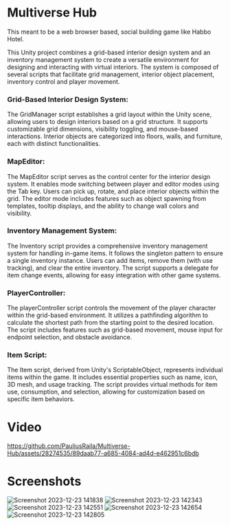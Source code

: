 # Multiverse Hub 
This meant to be a web browser based, social building game like Habbo Hotel.

This Unity project combines a grid-based interior design system and an inventory management system to create a versatile environment for designing and interacting with virtual interiors. The system is composed of several scripts that facilitate grid management, interior object placement, inventory control and player movement.

### Grid-Based Interior Design System:
The GridManager script establishes a grid layout within the Unity scene, allowing users to design interiors based on a grid structure. It supports customizable grid dimensions, visibility toggling, and mouse-based interactions. Interior objects are categorized into floors, walls, and furniture, each with distinct functionalities.

### MapEditor:
The MapEditor script serves as the control center for the interior design system. It enables mode switching between player and editor modes using the Tab key. Users can pick up, rotate, and place interior objects within the grid. The editor mode includes features such as object spawning from templates, tooltip displays, and the ability to change wall colors and visibility.

### Inventory Management System:
The Inventory script provides a comprehensive inventory management system for handling in-game items. It follows the singleton pattern to ensure a single inventory instance. Users can add items, remove them (with use tracking), and clear the entire inventory. The script supports a delegate for item change events, allowing for easy integration with other game systems.

### PlayerController:
The playerController script controls the movement of the player character within the grid-based environment. It utilizes a pathfinding algorithm to calculate the shortest path from the starting point to the desired location. The script includes features such as grid-based movement, mouse input for endpoint selection, and obstacle avoidance.

### Item Script:
The Item script, derived from Unity's ScriptableObject, represents individual items within the game. It includes essential properties such as name, icon, 3D mesh, and usage tracking. The script provides virtual methods for item use, consumption, and selection, allowing for customization based on specific item behaviors.


# Video
https://github.com/PauliusRaila/Multiverse-Hub/assets/28274535/89daab77-a685-4084-ad4d-e462951c6bdb
# Screenshots

![Screenshot 2023-12-23 141838](https://github.com/PauliusRaila/Multiverse-Hub/assets/28274535/1bd32abc-f07c-47ae-99cf-49501c06b8cc)
![Screenshot 2023-12-23 142343](https://github.com/PauliusRaila/Multiverse-Hub/assets/28274535/5244e2dd-e6f9-4113-b4fc-bf567e37444a)
![Screenshot 2023-12-23 142551](https://github.com/PauliusRaila/Multiverse-Hub/assets/28274535/3567d16e-651e-4b3b-819a-6953355aceb6)
![Screenshot 2023-12-23 142654](https://github.com/PauliusRaila/Multiverse-Hub/assets/28274535/30e863f4-fd0d-40d3-b76e-16cff5841081)
![Screenshot 2023-12-23 142805](https://github.com/PauliusRaila/Multiverse-Hub/assets/28274535/a3106003-0915-444d-9202-fb6222a3bee9)

</details>
